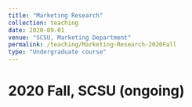 ```yaml
---
title: "Marketing Research"
collection: teaching
date: 2020-09-01
venue: "SCSU, Marketing Department"
permalink: /teaching/Marketing-Research-2020Fall
type: "Undergraduate course"
---
```



2020 Fall, SCSU (ongoing)
======

